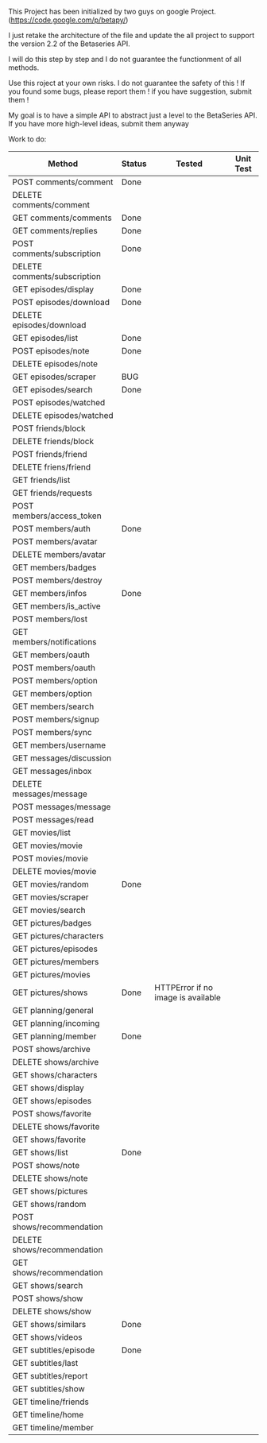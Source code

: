This Project has been initialized by two guys on google Project. (https://code.google.com/p/betapy/)

I just retake the architecture of the file and update the all project to
support the version 2.2 of the Betaseries API.

I will do this step by step and I do not guarantee the functionment of all methods.

Use this roject at your own risks. I do not guarantee the safety of this ! If you found some bugs, please report them ! if you have suggestion, submit them !

My goal is to have a simple API to abstract just a level to the BetaSeries API. If you have more high-level ideas, submit them anyway

Work to do:

|Method|Status|Tested|Unit Test|
|------|------|------|---------|
|POST comments/comment|Done|||
|DELETE comments/comment||||
|GET comments/comments|Done|||
|GET comments/replies|Done|||
|POST comments/subscription|Done|||
|DELETE comments/subscription||||
|GET episodes/display|Done|||
|POST episodes/download|Done|||
|DELETE episodes/download||||
|GET episodes/list|Done|||
|POST episodes/note|Done|||
|DELETE episodes/note||||
|GET episodes/scraper|BUG|||
|GET episodes/search|Done|||
|POST episodes/watched||||
|DELETE episodes/watched||||
|POST friends/block||||
|DELETE friends/block||||
|POST friends/friend||||
|DELETE friens/friend||||
|GET friends/list||||
|GET friends/requests||||
|POST members/access_token||||
|POST members/auth|Done|||
|POST members/avatar||||
|DELETE members/avatar||||
|GET members/badges||||
|POST members/destroy||||
|GET members/infos|Done|||
|GET members/is_active||||
|POST members/lost||||
|GET members/notifications||||
|GET members/oauth||||
|POST members/oauth||||
|POST members/option||||
|GET members/option||||
|GET members/search||||
|POST members/signup||||
|POST members/sync||||
|GET members/username||||
|GET messages/discussion||||
|GET messages/inbox||||
|DELETE messages/message||||
|POST messages/message||||
|POST messages/read||||
|GET movies/list||||
|GET movies/movie||||
|POST movies/movie||||
|DELETE movies/movie||||
|GET movies/random|Done|||
|GET movies/scraper||||
|GET movies/search||||
|GET pictures/badges||||
|GET pictures/characters||||
|GET pictures/episodes||||
|GET pictures/members||||
|GET pictures/movies||||
|GET pictures/shows|Done|HTTPError if no image is available||
|GET planning/general||||
|GET planning/incoming||||
|GET planning/member|Done|||
|POST shows/archive||||
|DELETE shows/archive||||
|GET shows/characters||||
|GET shows/display||||
|GET shows/episodes||||
|POST shows/favorite||||
|DELETE shows/favorite||||
|GET shows/favorite||||
|GET shows/list|Done|||
|POST shows/note||||
|DELETE shows/note||||
|GET shows/pictures||||
|GET shows/random||||
|POST shows/recommendation||||
|DELETE shows/recommendation||||
|GET shows/recommendation||||
|GET shows/search||||
|POST shows/show||||
|DELETE shows/show||||
|GET shows/similars|Done|||
|GET shows/videos||||
|GET subtitles/episode|Done|||
|GET subtitles/last||||
|GET subtitles/report||||
|GET subtitles/show||||
|GET timeline/friends||||
|GET timeline/home||||
|GET timeline/member||||
